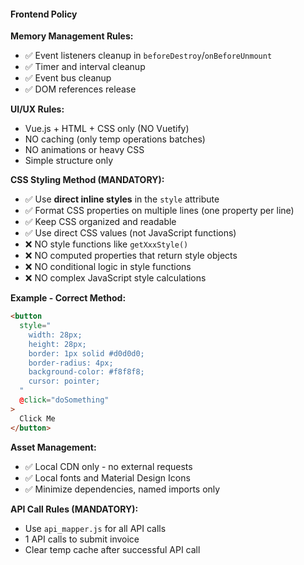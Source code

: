 #### Frontend Policy

**Memory Management Rules:**

- ✅ Event listeners cleanup in `beforeDestroy`/`onBeforeUnmount`
- ✅ Timer and interval cleanup
- ✅ Event bus cleanup
- ✅ DOM references release

**UI/UX Rules:**

- Vue.js + HTML + CSS only (NO Vuetify)
- NO caching (only temp operations batches)
- NO animations or heavy CSS
- Simple structure only

**CSS Styling Method (MANDATORY):**

- ✅ Use **direct inline styles** in the `style` attribute
- ✅ Format CSS properties on multiple lines (one property per line)
- ✅ Keep CSS organized and readable
- ✅ Use direct CSS values (not JavaScript functions)
- ❌ NO style functions like `getXxxStyle()`
- ❌ NO computed properties that return style objects
- ❌ NO conditional logic in style functions
- ❌ NO complex JavaScript style calculations

**Example - Correct Method:**

```html
<button
  style="
    width: 28px;
    height: 28px;
    border: 1px solid #d0d0d0;
    border-radius: 4px;
    background-color: #f8f8f8;
    cursor: pointer;
  "
  @click="doSomething"
>
  Click Me
</button>
```

**Asset Management:**

- ✅ Local CDN only - no external requests
- ✅ Local fonts and Material Design Icons
- ✅ Minimize dependencies, named imports only

**API Call Rules (MANDATORY):**

- Use `api_mapper.js` for all API calls
- 1 API calls to submit invoice
- Clear temp cache after successful API call
